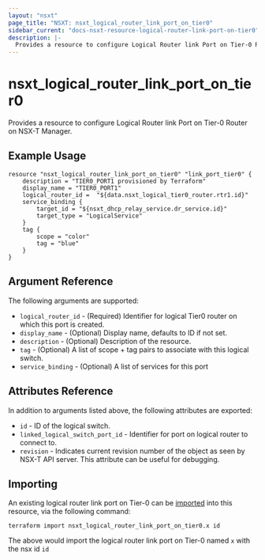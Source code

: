 ```yaml
---
layout: "nsxt"
page_title: "NSXT: nsxt_logical_router_link_port_on_tier0"
sidebar_current: "docs-nsxt-resource-logical-router-link-port-on-tier0"
description: |-
  Provides a resource to configure Logical Router link Port on Tier-0 Router on NSX-T Manager.
---
```


# nsxt_logical_router_link_port_on_tier0

Provides a resource to configure Logical Router link Port on Tier-0 Router on NSX-T Manager.

## Example Usage

```hcl
resource "nsxt_logical_router_link_port_on_tier0" "link_port_tier0" {
    description = "TIER0_PORT1 provisioned by Terraform"
    display_name = "TIER0_PORT1"
    logical_router_id =  "${data.nsxt_logical_tier0_router.rtr1.id}"
    service_binding {
        target_id = "${nsxt_dhcp_relay_service.dr_service.id}"
        target_type = "LogicalService"
    }
    tag {
        scope = "color"
        tag = "blue"
    }
}
```

## Argument Reference

The following arguments are supported:

* `logical_router_id` - (Required) Identifier for logical Tier0 router on which this port is created.
* `display_name` - (Optional) Display name, defaults to ID if not set.
* `description` - (Optional) Description of the resource.
* `tag` - (Optional) A list of scope + tag pairs to associate with this logical switch.
* `service_binding` - (Optional) A list of services for this port

## Attributes Reference

In addition to arguments listed above, the following attributes are exported:

* `id` - ID of the logical switch.
* `linked_logical_switch_port_id` - Identifier for port on logical router to connect to.
* `revision` - Indicates current revision number of the object as seen by NSX-T API server. This attribute can be useful for debugging.

## Importing

An existing logical router link port on Tier-0 can be [imported][docs-import] into this resource, via the following command:

[docs-import]: https://www.terraform.io/docs/import/index.html

```
terraform import nsxt_logical_router_link_port_on_tier0.x id
```

The above would import the logical router link port on Tier-0 named `x` with the nsx id `id`
